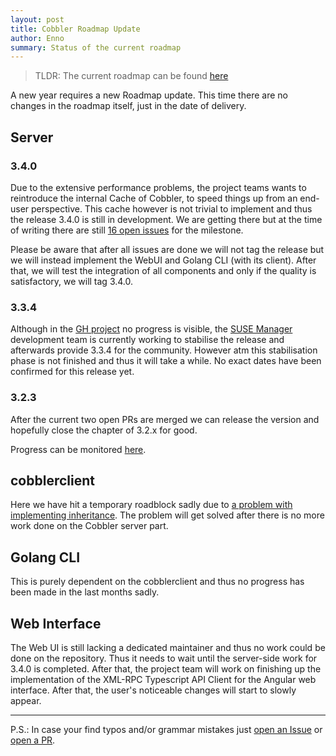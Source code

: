 ```yaml
---
layout: post
title: Cobbler Roadmap Update
author: Enno
summary: Status of the current roadmap
---
```


> TLDR: The current roadmap can be found [here](https://github.com/cobbler/cobbler/wiki/Roadmap)

A new year requires a new Roadmap update. This time there are no changes in the roadmap itself, just in the date of
delivery.

## Server

### 3.4.0

Due to the extensive performance problems, the project teams wants to reintroduce the internal Cache of Cobbler, to
speed things up from an end-user perspective. This cache however is not trivial to implement and thus the release 3.4.0
is still in development. We are getting there but at the time of writing there are still
[16 open issues](https://github.com/orgs/cobbler/projects/2/views/4) for the milestone.

Please be aware that after all issues are done we will not tag the release but we will instead implement the WebUI and
Golang CLI (with its client). After that, we will test the integration of all components and only if the quality is
satisfactory, we will tag 3.4.0.

### 3.3.4

Although in the [GH project](https://github.com/orgs/cobbler/projects/2/views/8) no progress is visible, the
[SUSE Manager](https://www.suse.com/de-de/solutions/manager/) development team is currently working to stabilise the
release and afterwards provide 3.3.4 for the community. However atm this stabilisation phase is not finished and thus it
will take a while. No exact dates have been confirmed for this release yet.

### 3.2.3

After the current two open PRs are merged we can release the version and hopefully close the chapter of 3.2.x for
good.

Progress can be monitored [here](https://github.com/orgs/cobbler/projects/2/views/3).

## cobblerclient

Here we have hit a temporary roadblock sadly due to
[a problem with implementing inheritance](https://github.com/cobbler/cobblerclient/issues/4#issuecomment-1402503157).
The problem will get solved after there is no more work done on the Cobbler server part.

## Golang CLI

This is purely dependent on the cobblerclient and thus no progress has been made in the last months sadly.

## Web Interface

The Web UI is still lacking a dedicated maintainer and thus no work could be done on the repository. Thus it needs to
wait until the server-side work for 3.4.0 is completed. After that, the project team will work on finishing up the
implementation of the XML-RPC Typescript API Client for the Angular web interface. After that, the user's noticeable
changes will start to slowly appear.

---

P.S.: In case your find typos and/or grammar mistakes just
[open an Issue](https://github.com/cobbler/cobbler.github.io/issues/new) or
[open a PR](https://github.com/cobbler/cobbler.github.io/compare).
